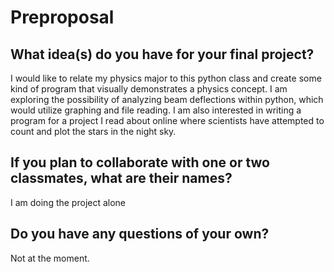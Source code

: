 # Preproposal

## What idea(s) do you have for your final project?

I would like to relate my physics major to this python class and create some kind of program that visually demonstrates a physics concept. I am exploring the possibility of analyzing beam deflections within python, which would utilize graphing and file reading. I am also interested in writing a program for a project I read about online where scientists have attempted to count and plot the stars in the night sky.

## If you plan to collaborate with one or two classmates, what are their names?

I am doing the project alone

## Do you have any questions of your own?

Not at the moment.
